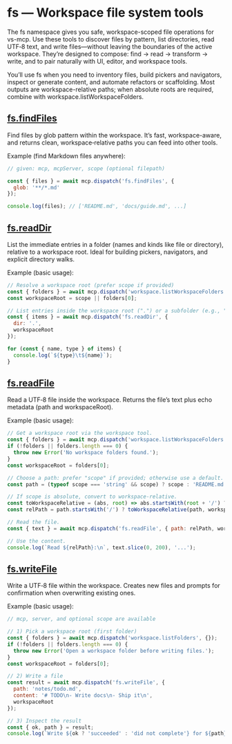 # fs — Workspace file system tools

The fs namespace gives you safe, workspace-scoped file operations for vs-mcp. Use these tools to discover files by pattern, list directories, read UTF‑8 text, and write files—without leaving the boundaries of the active workspace. They’re designed to compose: find → read → transform → write, and to pair naturally with UI, editor, and workspace tools.

You’ll use fs when you need to inventory files, build pickers and navigators, inspect or generate content, and automate refactors or scaffolding. Most outputs are workspace-relative paths; when absolute roots are required, combine with workspace.listWorkspaceFolders.

## [fs.findFiles](docs/fs/findFiles.md)

Find files by glob pattern within the workspace. It’s fast, workspace-aware, and returns clean, workspace‑relative paths you can feed into other tools.

Example (find Markdown files anywhere):

```javascript
// given: mcp, mcpServer, scope (optional filepath)

const { files } = await mcp.dispatch('fs.findFiles', {
  glob: '**/*.md'
});

console.log(files); // ['README.md', 'docs/guide.md', ...]
```

## [fs.readDir](docs/fs/readDir.md)

List the immediate entries in a folder (names and kinds like file or directory), relative to a workspace root. Ideal for building pickers, navigators, and explicit directory walks.

Example (basic usage):

```javascript
// Resolve a workspace root (prefer scope if provided)
const { folders } = await mcp.dispatch('workspace.listWorkspaceFolders', {});
const workspaceRoot = scope || folders[0];

// List entries inside the workspace root (".") or a subfolder (e.g., "src")
const { items } = await mcp.dispatch('fs.readDir', {
  dir: '.',
  workspaceRoot
});

for (const { name, type } of items) {
  console.log(`${type}\t${name}`);
}
```

## [fs.readFile](docs/fs/readFile.md)

Read a UTF‑8 file inside the workspace. Returns the file’s text plus echo metadata (path and workspaceRoot).

Example (basic usage):

```javascript
// Get a workspace root via the workspace tool.
const { folders } = await mcp.dispatch('workspace.listWorkspaceFolders', {});
if (!folders || folders.length === 0) {
  throw new Error('No workspace folders found.');
}
const workspaceRoot = folders[0];

// Choose a path: prefer "scope" if provided; otherwise use a default.
const path = (typeof scope === 'string' && scope) ? scope : 'README.md';

// If scope is absolute, convert to workspace-relative.
const toWorkspaceRelative = (abs, root) => abs.startsWith(root + '/') ? abs.slice(root.length + 1) : abs;
const relPath = path.startsWith('/') ? toWorkspaceRelative(path, workspaceRoot) : path;

// Read the file.
const { text } = await mcp.dispatch('fs.readFile', { path: relPath, workspaceRoot });

// Use the content.
console.log(`Read ${relPath}:\n`, text.slice(0, 200), '...');
```

## [fs.writeFile](docs/fs/writeFile.md)

Write a UTF‑8 file within the workspace. Creates new files and prompts for confirmation when overwriting existing ones.

Example (basic usage):

```javascript
// mcp, server, and optional scope are available

// 1) Pick a workspace root (first folder)
const { folders } = await mcp.dispatch('workspace.listFolders', {});
if (!folders || folders.length === 0) {
  throw new Error('Open a workspace folder before writing files.');
}
const workspaceRoot = folders[0];

// 2) Write a file
const result = await mcp.dispatch('fs.writeFile', {
  path: 'notes/todo.md',
  content: '# TODO\n- Write docs\n- Ship it\n',
  workspaceRoot
});

// 3) Inspect the result
const { ok, path } = result;
console.log(`Write ${ok ? 'succeeded' : 'did not complete'} for ${path}`);
```